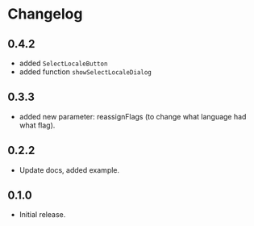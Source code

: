 # Changelog

## 0.4.2

* added `SelectLocaleButton`
* added function `showSelectLocaleDialog`

## 0.3.3

* added new parameter: reassignFlags (to change what language had what flag).

## 0.2.2

* Update docs, added example.

## 0.1.0

* Initial release.
